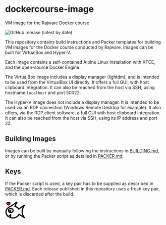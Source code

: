 # dockercourse-image

VM image for the Rajware Docker course

![GitHub release (latest by date)](https://img.shields.io/github/v/release/rajware/dockercourse-image?include_prereleases)

This repository contains build instructions and Packer templates for building VM images for the Docker course conducted by Rajware. Images can be built for VirtualBox and Hyper-V.

Each image contains a self-contained Alpine Linux installation with XFCE, and the open-source Docker Engine.

The VirtualBox image includes a display manager (lightdm), and is intended to be used from the VirtualBox UI directly. It offers a full GUI, with host clipboard integration. It can also be reached from the host via SSH, using hostname `localhost` and port 50022.

The Hyper-V image does not include a display manager. It is intended to be used via an RDP connection (Windows Remote Desktop for example). It also offers, via the RDP client software, a full GUI with host clipboard integration. It can also be reached from the host via SSH, using its IP address and port 22.

## Building Images

Images can be built by manually following the instructions in [BUILDING.md](BUILDING.md), or by running the Packer script as detailed in [PACKER.md](PACKER.md).

## Keys

If the Packer script is used, a key pair has to be supplied as described in [PACKER.md](PACKER.md). Each release published in this repository uses a fresh key pair, which is discarded after the build.

<img src="attachments/icon/matsya.png" width="64" alt="Matsya Icon" title="Matsya Icon" />
